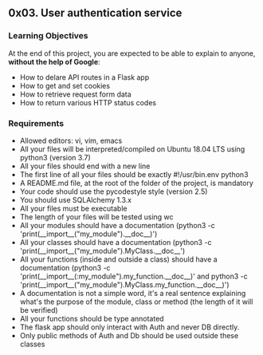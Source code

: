 <h2>0x03. User authentication service</h2>

<h3>Learning Objectives</h3>
<p>At the end of this project, you are expected to be able to explain to anyone, <b>without the help of Google</b>:
<ul>
<li>How to delare API routes in a Flask app</li>
<li>How to get and set cookies</li>
<li>How to retrieve request form data</li>
<li>How to return various HTTP status codes</li>
</ul>

<h3>Requirements</h3>
<ul>
<li>Allowed editors: vi, vim, emacs</li>
<li>All your files will be interpreted/compiled on Ubuntu 18.04 LTS using python3 (version 3.7)</li>
<li>All your files should end with a new line</li>
<li>The first line of all your files should be exactly #!/usr/bin.env python3</li>
<li>A README.md file, at the root of the folder of the project, is mandatory</li>
<li>Your code should use the pycodestyle style (version 2.5)</li>
<li>You should use SQLAlchemy 1.3.x</li>
<li>All your files must be executable</li>
<li>The length of your files will be tested using wc</li>
<li>All your modules should have a documentation (python3 -c 'print(__import__("my_module").__doc__)')</li>
<li>All your classes should have a documentation (python3 -c 'print(__import__("my_module").MyClass.__doc__')</li>
<li>All your functions (inside and outside a class) should have a documentation (python3 -c 'print(__import__(:my_module").my_function.__doc__)' and python3 -c 'print(__import__("my_module").MyClass.my_function.__doc__)')</li>
<li>A documentation is not a simple word, it's a real sentence explaining what's the purpose of the module, class or method (the length of it will be verified)</li>
<li>All your functions should be type annotated</li>
<li>The flask app should only interact with Auth and never DB directly.</li>
<li>Only public methods of Auth and Db should be used outside these classes</li>
</ul>
